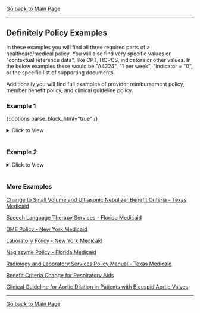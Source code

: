 [Go back to Main Page](../identifying-policy.md)

---

## Definitely Policy Examples
In these examples you will find all three required parts of a healthcare/medical policy.  You will also find very specific values or "contextual reference data", like CPT, HCPCS, indicators or other values.  In the below examples these would be "A4224", "1 per week", "Indicator = "0", or the specific list of supporting documents.

Additionally you will find full examples of provider reimbursement policy, member benefit policy, and clinical guideline policy.
### Example 1
{::options parse_block_html="true" /}
<details>
<summary>
   Click to View
</summary>
   <br/> 
   
![Example - Definitely Policy](../images/DefinitelyPolicy_markup%20(2).png)

   a. WHY: Contains a list of frequency limits

   b. WHO: _**Any provider billing the procedure code** within the time frames_

   c. WHAT: **IF** _HCPCS Code_ **THEN** _Frequency Limit_ (If a provider bills A4224, they cannot bill more than 1 per week).  
</details>
<br/>

### Example 2
<details>
 <summary>
    Click to View
 </summary>
 <br/> 
   
This policy in this example is a **Member Benefit policy**. It differs from provider reimbursement in that the limit is on the number of times a member can receive the service and be covered by the insurance, rather than limiting how many times a provider will be reimbursed for a given service.  The difference is sometimes subtle, but in essence a member benefit can be different between different members if they have different plans (such as a premium versus a basic plan) whereas the limit of reimbursements to a provider for a given code can be independent of a member's plan allowance.

![Example 2 - Definitely Policy](../images/DefPolicy_Benefit_markup.png)

   a. WHY: Information on change to benefit criteria for respiratory equipment

   b. WHO: _**Texas Medicaid Members**_

   c. WHAT: There are a few in this example:

1. **IF** _member needs A4606 with U5 modifier_ **THEN** _the service is covered for 1 per 6 calendar months_

2. **IF** _member needs A4623 with U3 modifier_ **THEN** _the plan will cover 31 units per calendar month without a prior approval_

3. **IF** _member needs A7025_ **THEN** _the plan will cover the service once per lifetime_
</details>
<br/>

### More Examples

[Change to Small Volume and Ultrasonic Nebulizer Benefit Criteria - Texas Medicaid](01-04-17%20small%20volume%20and%20ultrasonic%20nebulizer%20benefit%20criteria%20to%20change%20for%20tx%20med%20eff%203-1-17.2584a1bab6dc764b80c6801308458d4d.pdf)

[Speech Language Therapy Services - Florida Medicaid](59g_4-324_speech_language_therapy_services.b100f712427b106f6630228902acb521.pdf) 

[DME Policy - New York Medicaid](DME_Policy_Section.pdf)

[Laboratory Policy - New York Medicaid](Laboratory-Policy_Section.pdf)

[Naglazyme Policy - Florida Medicaid](naglazyme_criteria.a9a30028f47fbe77091b336f4af52b6d.pdf)

[Radiology and Laboratory Services Policy Manual - Texas Medicaid](vol2_radiology_and_laboratory_services_handbook.7e4717ea224f8908cd0a664a1f86661b.pdf)

[Benefit Criteria Change for Respiratory Aids](https://github.com/open-insight-marketplace/open-insight-marketplace.github.io/blob/Feedback-Update/identify-policy/examples/01-04-17%20Humidifiers%2C%20Heating%20Elements%2C%20Compressors%2C%20and%20Lg%20Vol%20Nebulizers--3-1-17.pdf)

[Clinical Guideline for Aortic Dilation in Patients with Bicuspid Aortic Valves](Clinical_Guideline_AorticDilation_724.full.pdf)

---

[Go back to Main Page](../identifying-policy.md)
